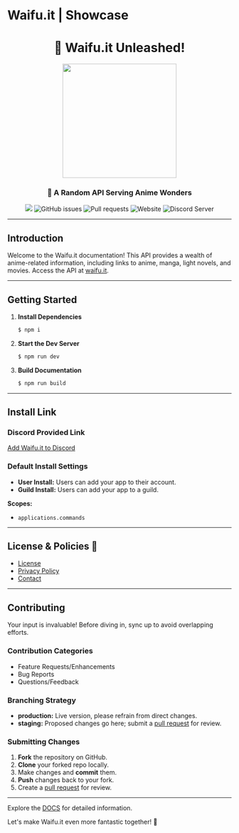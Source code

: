 # Waifu.it | Showcase

<div align="center">
    <h1>🎉 Waifu.it Unleashed!</h1>
    <img width="256" height="256" src="https://avatars.githubusercontent.com/u/79479798?s=200&v=4" />
    <h3>🌟 <b>A Random API Serving Anime Wonders</b></h3>
    <div>
        <img src="https://img.shields.io/github/contributors/WaifuAPI/Waifu.it?color=%236CB4EE" />
        <img alt="GitHub issues" src="https://img.shields.io/github/issues/WaifuAPI/Waifu.it?color=%236CB4EE">
        <img alt="Pull requests" src="https://img.shields.io/github/issues-pr/WaifuAPI/Waifu.it?color=%236CB4EE">
        <img alt="Website" src="https://img.shields.io/website?url=https%3A%2F%2Fwaifu.it">
        <img alt="Discord Server" src="https://img.shields.io/discord/479300008118714388?color=%236CB4EE">
    </div>
</div>

---

## Introduction

Welcome to the Waifu.it documentation! This API provides a wealth of anime-related information, including links to anime, manga, light novels, and movies. Access the API at [waifu.it](https://waifu.it).

---

## Getting Started

1. **Install Dependencies**
    ```bash
    $ npm i
    ```

2. **Start the Dev Server**
    ```bash
    $ npm run dev
    ```

3. **Build Documentation**
    ```bash
    $ npm run build
    ```

---

## Install Link

### Discord Provided Link
[Add Waifu.it to Discord](https://discord.com/oauth2/authorize?client_id=1290474404416851988)

### Default Install Settings
- **User Install:** Users can add your app to their account.
- **Guild Install:** Users can add your app to a guild.

**Scopes:**
- `applications.commands`

---

## License & Policies 📝

- [License](LICENSE.md) 
- [Privacy Policy](PRIVACY.md) 
- [Contact](CONTACT.md) 

---

## Contributing

Your input is invaluable! Before diving in, sync up to avoid overlapping efforts.

### Contribution Categories
- Feature Requests/Enhancements
- Bug Reports
- Questions/Feedback

### Branching Strategy
- **production:** Live version, please refrain from direct changes.
- **staging:** Proposed changes go here; submit a [pull request](https://help.github.com/en/articles/about-pull-requests) for review.

### Submitting Changes
1. **Fork** the repository on GitHub.
2. **Clone** your forked repo locally.
3. Make changes and **commit** them.
4. **Push** changes back to your fork.
5. Create a [pull request](https://help.github.com/en/articles/about-pull-requests) for review.

---

Explore the [DOCS](DOCS.md) for detailed information.

Let's make Waifu.it even more fantastic together! 🌟
